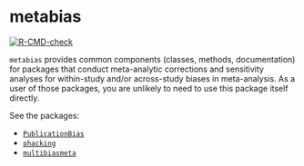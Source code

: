 # metabias

<!-- badges: start -->
[![R-CMD-check](https://github.com/mathurlabstanford/metabias/actions/workflows/R-CMD-check.yaml/badge.svg)](https://github.com/mathurlabstanford/metabias/actions/workflows/R-CMD-check.yaml)
<!-- badges: end -->

`metabias` provides common components (classes, methods, documentation) for
packages that conduct meta-analytic corrections and sensitivity analyses for
within-study and/or across-study biases in meta-analysis. As a user of those
packages, you are unlikely to need to use this package itself directly.

See the packages:
- [`PublicationBias`](https://github.com/mathurlabstanford/PublicationBias)
- [`phacking`](https://github.com/mathurlabstanford/phacking)
- [`multibiasmeta`](https://github.com/mathurlabstanford/multibiasmeta)
